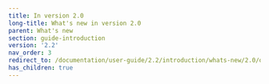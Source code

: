 ```yaml
---
title: In version 2.0
long-title: What's new in version 2.0
parent: What's new
section: guide-introduction
version: '2.2'
nav_order: 3
redirect_to: /documentation/user-guide/2.2/introduction/whats-new/2.0/overview
has_children: true
---
```

